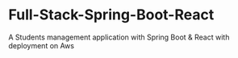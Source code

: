 # Full-Stack-Spring-Boot-React
A Students management application with Spring Boot & React with deployment on Aws

